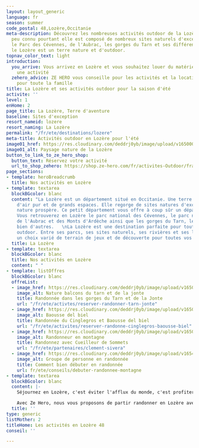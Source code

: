 ```yaml
---
layout: layout_generic
language: fr
season: summer
code_postal: 48,Lozère,Occitanie
meta-description: Découvrez les nombreuses activités outdoor de la Lozère. Un département
  peu connu pourtant elle est composé de nombreux sites naturels d'exception. Entre
  le Parc des Cévennes, de l'Aubrac, les gorges du Tarn et ses différents petits sommets,
  le Lozère est un terre nature et d'outdoor.
topnav_color_text: light
introduction:
  you_arrive: Vous arrivez en Lozère et vous souhaitez louer du matériel ou trouver
    une activité
  zehero_advice: ZE HERO vous conseille pour les activités et la location des équipements
    pour toute la famille
title: La Lozère et ses activités outdoor pour la saison d'été
activite: ''
level: 1
enHome: 2
page_title: La Lozère, Terre d'aventure
baseline: Sites d'exception
resort_nameid: lozere
resort_naming: La Lozère
permalink: "/fr/ete/destinations/lozere"
meta-title: Activités outdoor en Lozère pour l'été
image01_href: https://res.cloudinary.com/deddrj0yb/image/upload/v1650005140/website/resorts/Loz%C3%A8re/gatien-bataille-jWEvLcxkCw0-unsplash.jpg
image01_alt: Paysage nature de la Lozère
button_to_link_to_ze_hero_shop:
  button_text: Réservez votre activité
  url_to_shop_zehero: https://shop.ze-hero.com/fr/activites-Outdoor/france/randonnee
page_sections:
- template: heroBreadcrumb
  title: Nos activités en Lozère
- template: textarea
  blockBGcolor: blanc
  content: "La Lozère est un département situé en Occitanie. Une terre incroyable,
    d'air pur et de grands espaces. Elle regorge de sites natures d'exception où la
    nature prospère. Ce petit département vous offre à coup sûr un dépaysement total.
    Vous retrouverez en Lozère le parc national des Cévennes, le parc naturel régional
    de l'Aubrac et des Monts d'Ardèche ainsi que les gorges du Tarn, les Causses et
    bien d'autres.   \nLa Lozère est une destination parfaite pour toutes les activité
    outdoor. Entre ses parcs, ses sites naturels, ses rivières et ses lacs, vous trouverez
    un choix varié de terrain de jeux et de découverte pour toutes vos activités outdoor."
  title: La Lozère
- template: textarea
  blockBGcolor: blanc
  title: Nos activités en Lozère
  content: " "
- template: listOffres
  blockBGcolor: blanc
  offreList:
  - image_href: https://res.cloudinary.com/deddrj0yb/image/upload/v1650782614/website/Partenaires/Cueilleur%20de%20sommet/Entre_Tarn_et_Jonte_2.jpg
    image_alt: Nature balcons du tarn et de la jonte
    title: Randonnée dans les gorges du Tarn et de la Jonte
    url: "/fr/ete/activtes/reserver-randonner-tarn-jonte"
  - image_href: https://res.cloudinary.com/deddrj0yb/image/upload/v1650782623/website/Partenaires/Cueilleur%20de%20sommet/Baume_Jonte_2.jpg
    image_alt: Baousse del biel
    title: Randonnée du Cinglegros et Baousse del biel
    url: "/fr/ete/activites/reserver-randonne-cinglegros-baousse-biel"
  - image_href: https://res.cloudinary.com/deddrj0yb/image/upload/v1650868143/website/Partenaires/Cueilleur%20de%20sommet/2d0dea58-a43f-446f-8ab8-d7f0fab6b5ea.jpg
    image_alt: Randonneur en montagne
    title: Randonnez avec Cueilleur de Sommets
    url: "/fr/ete/partenaires/clement-sivera"
  - image_href: https://res.cloudinary.com/deddrj0yb/image/upload/v1654869688/website/summer/PXL_20220522_074713115.jpg
    image_alt: Groupe de personne en randonnée
    title: Comment bien débuter en randonnée
    url: fr/ete/conseils/debuter-randonnee-montagne
- template: textarea
  blockBGcolor: blanc
  content: |-
    Séjournez en Lozère, c'est éviter l'afflux du monde, c'est profiter d'espaces immenses, d'une nature préservée, d'activité outdoor et d'un lieu de bien-être et de calme. Vous y découvrirez ses différents sommets tel que le Mont Lozère, le Mont Aigoual, ses grottes et ses lacs, ses rivières tel que le Tarn, le Lot, la Jonte.

    Avec Ze Hero, nous vous proposons de partir randonner en Lozère avec notre partenaire " [**Cueilleur de sommets**](/fr/ete/partenaires/clement-sivera) ". Cet accompagnateur de montagne vous emmènera dans les coins uniques de la Lozère, tel que les balcons du Tarn et de la Jonte, le Cinglegros et le Baousse del Biel. Vous pourrez également observer les vautours et leurs nids, découvrir des sentiers vertigineux. Partez à l'aventure, randonner et découvrir la nature pour un moment d'évasion, de plaisir et de partage. Des randonnées à la journée ou à la demi-journée, pour les familles ou entre amis, votre accompagnateur vous apportera également tous les éléments pour comprendre cette nature, cette faune et flore dans le parc des Cévennes.
  title: ''
type: generic
listMother: 2
titleHome: Les activités en Lozère 48
conseil: ''

---
```

